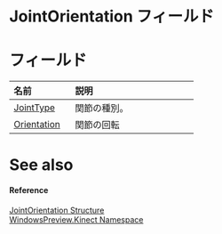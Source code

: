 JointOrientation フィールド  
=======================  

<span id="publicfieldsSection"></span>

フィールド
======  

<table>
<colgroup>
<col width="30%" />
<col width="60%" />
</colgroup>
<thead>
<tr class="header">
<th align="left">名前</th>
<th align="left">説明</th>
</tr>
</thead>
<tbody>
<tr class="odd">
<td align="left"><a href="JointOrientation_Structure/JointOrientation_Fields/JointType_Field.md">JointType</a></td>
<td align="left">関節の種別。</td>
</tr>
<tr class="even">
<td align="left"><a href="JointOrientation_Structure/JointOrientation_Fields/Orientation_Field.md">Orientation</a></td>
<td align="left">関節の回転</td>
</tr>
</tbody>
</table>

<span id="ID4EI"></span>

See also  
========  

<span id="ID4EK"></span>
#### Reference  

[JointOrientation Structure](../JointOrientation_Structure.md)  
 [WindowsPreview.Kinect Namespace](../../Kinect.md)  



<!--Please do not edit the data in the comment block below.-->
<!--
TOCTitle : JointOrientation Fields
RLTitle : JointOrientation Fields
KeywordK : JointOrientation structure, fields
KeywordA : Fields.T:WindowsPreview.Kinect.JointOrientation
AssetID : Fields.T:WindowsPreview.Kinect.JointOrientation
Locale : en-us
CommunityContent : 1
TargetOS : Windows
TopicType : kbSyntax
DocSet : K4Wv2
ProjType : K4Wv2Proj
Technology : Kinect for Windows
Product : Kinect for Windows SDK v2
productversion : 20
-->
